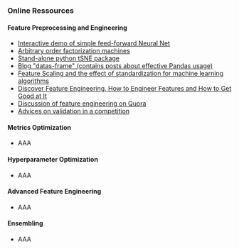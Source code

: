 ### Online Ressources

#### Feature Preprocessing and Engineering

-	[Interactive demo of simple feed-forward Neural Net](http://playground.tensorflow.org/#activation=tanh&batchSize=10&dataset=circle&regDataset=reg-plane&learningRate=0.03&regularizationRate=0&noise=0&networkShape=4,2&seed=0.58238&showTestData=false&discretize=false&percTrainData=50&x=true&y=true&xTimesY=false&xSquared=false&ySquared=false&cosX=false&sinX=false&cosY=false&sinY=false&collectStats=false&problem=classification&initZero=false&hideText=false)
-	[Arbitrary order factorization machines](https://github.com/geffy/tffm)
-	[Stand-alone python tSNE package](https://github.com/danielfrg/tsne)
-	[Blog "datas-frame" (contains posts about effective Pandas usage)](https://tomaugspurger.github.io/)
-	[Feature Scaling and the effect of standardization for machine learning algorithms](http://sebastianraschka.com/Articles/2014_about_feature_scaling.html)
-	[Discover Feature Engineering, How to Engineer Features and How to Get Good at It](https://machinelearningmastery.com/discover-feature-engineering-how-to-engineer-features-and-how-to-get-good-at-it/)
-	[Discussion of feature engineering on Quora](https://www.quora.com/What-are-some-best-practices-in-Feature-Engineering)
-	[Advices on validation in a competition](http://www.chioka.in/how-to-select-your-final-models-in-a-kaggle-competitio/)

#### Metrics Optimization

-	AAA

#### Hyperparameter Optimization

-	AAA

#### Advanced Feature Engineering

-	AAA

#### Ensembling

-	AAA